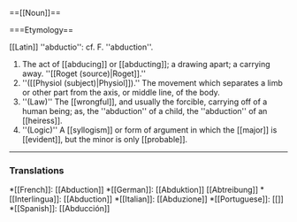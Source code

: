==[[Noun]]==

===Etymology==

[[Latin]] ''abductio'': cf. F. ''abduction''.

<ol>
<li>The act of [[abducing]] or [[abducting]]; a drawing apart; a carrying away. ''[[Roget (source)|Roget]].''

<li> ''([[Physiol (subject)|Physiol]]).'' The movement which separates a limb or other part from the axis, or middle line, of the body.

<li> ''(Law)'' The [[wrongful]], and usually the forcible, carrying off of a human being; as, the ''abduction'' of a child, the ''abduction'' of an [[heiress]].

<li> ''(Logic)'' A [[syllogism]] or form of argument in which the [[major]] is [[evident]], but the minor is only [[probable]].
</ol>

<HR> <P> <H3>Translations</H3>

*[[French]]: [[Abduction]]
*[[German]]: [[Abduktion]] [[Abtreibung]]
*[[Interlingua]]: [[Abduction]]
*[[Italian]]: [[Abduzione]]
*[[Portuguese]]: [[]]
*[[Spanish]]: [[Abducción]]